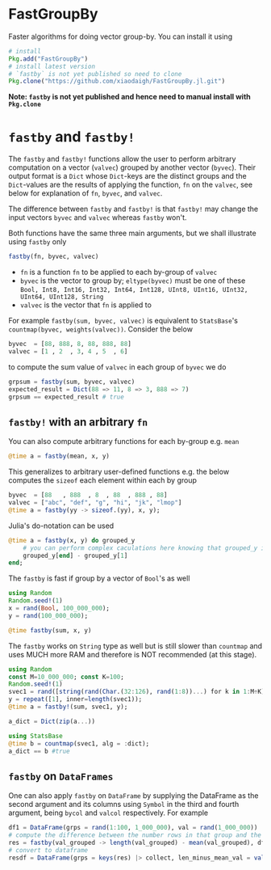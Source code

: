 # FastGroupBy

Faster algorithms for doing vector group-by. You can install it using

```julia
# install
Pkg.add("FastGroupBy")
# install latest version
# `fastby` is not yet published so need to clone
Pkg.clone("https://github.com/xiaodaigh/FastGroupBy.jl.git")
```
**Note: `fastby` is not yet published and hence need to manual install with `Pkg.clone`**

# `fastby` and `fastby!`
The `fastby` and `fastby!` functions allow the user to perform arbitrary computation on a vector (`valvec`) grouped by another vector (`byvec`). Their output format is a `Dict` whose `Dict`-keys are the distinct groups and the `Dict`-values are the results of applying the function, `fn` on the `valvec`, see below for explanation of `fn`, `byvec`, and `valvec`.

The difference between `fastby` and `fastby!` is that `fastby!` may change the input vectors `byvec` and `valvec` whereas `fastby` won't.

Both functions have the same three main arguments, but we shall illustrate using `fastby` only

```julia
fastby(fn, byvec, valvec)
```

* `fn` is a function `fn` to be applied to each by-group of `valvec`
* `byvec` is the vector to group by; `eltype(byvec)` must be one of these `Bool, Int8, Int16, Int32, Int64, Int128,
                                     UInt8, UInt16, UInt32, UInt64, UInt128, String`
* `valvec` is the vector that `fn` is applied to

For example `fastby(sum, byvec, valvec)` is equivalent to `StatsBase`'s `countmap(byvec, weights(valvec))`. Consider the below
```julia
byvec  = [88, 888, 8, 88, 888, 88]
valvec = [1 , 2  , 3, 4 , 5  , 6]
```
to compute the sum value of `valvec` in each group of `byvec` we do
```julia
grpsum = fastby(sum, byvec, valvec)
expected_result = Dict(88 => 11, 8 => 3, 888 => 7)
grpsum == expected_result # true
```

## `fastby!` with an arbitrary `fn`
You can also compute arbitrary functions for each by-group e.g. `mean`
```julia
@time a = fastby(mean, x, y)
```

This generalizes to arbitrary user-defined functions e.g. the below computes the `sizeof` each element within each by group
```julia
byvec  = [88   , 888  , 8  , 88  , 888 , 88]
valvec = ["abc", "def", "g", "hi", "jk", "lmop"]
@time a = fastby(yy -> sizeof.(yy), x, y);
```

Julia's do-notation can be used
```julia
@time a = fastby(x, y) do grouped_y
    # you can perform complex caculations here knowing that grouped_y is y grouped by x
    grouped_y[end] - grouped_y[1]
end;
```

The `fastby` is fast if group by a vector of `Bool`'s as well
```julia
using Random
Random.seed!(1)
x = rand(Bool, 100_000_000);
y = rand(100_000_000);

@time fastby(sum, x, y)
```

The `fastby` works on `String` type as well but is still slower than `countmap` and uses MUCH more RAM and therefore is NOT recommended (at this stage).
```julia
using Random
const M=10_000_000; const K=100;
Random.seed!(1)
svec1 = rand([string(rand(Char.(32:126), rand(1:8))...) for k in 1:M÷K], M);
y = repeat([1], inner=length(svec1));
@time a = fastby!(sum, svec1, y);

a_dict = Dict(zip(a...))

using StatsBase
@time b = countmap(svec1, alg = :dict);
a_dict == b #true
```

## `fastby` on `DataFrames`
One can also apply `fastby` on `DataFrame` by supplying the DataFrame as the second argument and its columns using `Symbol` in the third and fourth argument, being `bycol` and `valcol` respectively. For example

```julia
df1 = DataFrame(grps = rand(1:100, 1_000_000), val = rand(1_000_000))
# compute the difference between the number rows in that group and the mean of `val` in that group
res = fastby(val_grouped -> length(val_grouped) - mean(val_grouped), df1, :grps, :val)
# convert to dataframe
resdf = DataFrame(grps = keys(res) |> collect, len_minus_mean_val = values(res) |> collect)
```
